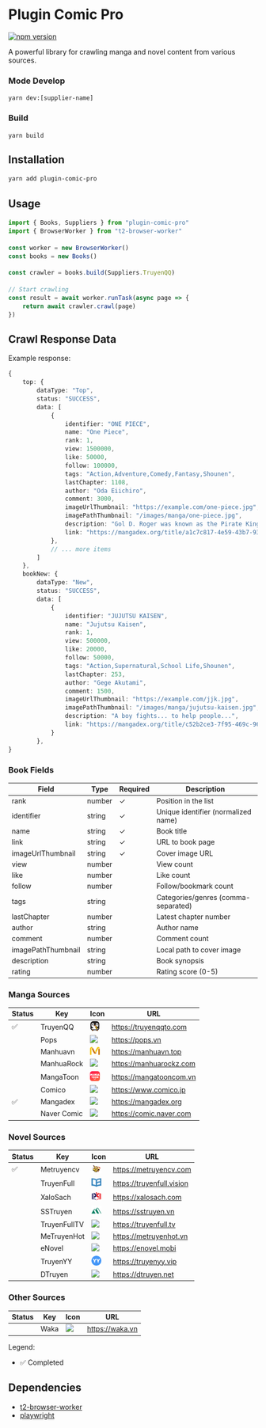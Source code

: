 # Plugin Comic Pro

[![npm version](https://badge.fury.io/js/plugin-comic-pro.svg)](https://badge.fury.io/js/plugin-comic-pro)

A powerful library for crawling manga and novel content from various sources.

### Mode Develop

```shell
yarn dev:[supplier-name]
```

### Build

```shell
yarn build
```

## Installation

```bash
yarn add plugin-comic-pro
```

## Usage

```ts
import { Books, Suppliers } from "plugin-comic-pro"
import { BrowserWorker } from "t2-browser-worker"

const worker = new BrowserWorker()
const books = new Books()

const crawler = books.build(Suppliers.TruyenQQ)

// Start crawling
const result = await worker.runTask(async page => {
    return await crawler.crawl(page)
})
```

## Crawl Response Data

Example response:

```ts
{
    top: {
        dataType: "Top",
        status: "SUCCESS",
        data: [
            {
                identifier: "ONE PIECE",
                name: "One Piece",
                rank: 1,
                view: 1500000,
                like: 50000,
                follow: 100000,
                tags: "Action,Adventure,Comedy,Fantasy,Shounen",
                lastChapter: 1108,
                author: "Oda Eiichiro",
                comment: 3000,
                imageUrlThumbnail: "https://example.com/one-piece.jpg",
                imagePathThumbnail: "/images/manga/one-piece.jpg",
                description: "Gol D. Roger was known as the Pirate King...",
                link: "https://mangadex.org/title/a1c7c817-4e59-43b7-9365-09675a149a6f"
            },
            // ... more items
        ]
    },
    bookNew: {
        dataType: "New",
        status: "SUCCESS",
        data: [
            {
                identifier: "JUJUTSU KAISEN",
                name: "Jujutsu Kaisen",
                rank: 1,
                view: 500000,
                like: 20000,
                follow: 50000,
                tags: "Action,Supernatural,School Life,Shounen",
                lastChapter: 253,
                author: "Gege Akutami",
                comment: 1500,
                imageUrlThumbnail: "https://example.com/jjk.jpg",
                imagePathThumbnail: "/images/manga/jujutsu-kaisen.jpg",
                description: "A boy fights... to help people...",
                link: "https://mangadex.org/title/c52b2ce3-7f95-469c-96b0-479524fb7a1a"
            }
        },
}
```

### Book Fields

| Field              | Type   | Required | Description                         |
| ------------------ | ------ | -------- | ----------------------------------- |
| rank               | number | ✓        | Position in the list                |
| identifier         | string | ✓        | Unique identifier (normalized name) |
| name               | string | ✓        | Book title                          |
| link               | string | ✓        | URL to book page                    |
| imageUrlThumbnail  | string | ✓        | Cover image URL                     |
| view               | number |          | View count                          |
| like               | number |          | Like count                          |
| follow             | number |          | Follow/bookmark count               |
| tags               | string |          | Categories/genres (comma-separated) |
| lastChapter        | number |          | Latest chapter number               |
| author             | string |          | Author name                         |
| comment            | number |          | Comment count                       |
| imagePathThumbnail | string |          | Local path to cover image           |
| description        | string |          | Book synopsis                       |
| rating             | number |          | Rating score (0-5)                  |

### Manga Sources

| Status | Key         | Icon | URL                     |
| ------ | ----------- | ---- | ----------------------- |
| ✅     | TruyenQQ    | <img src="https://raw.githubusercontent.com/2noScript/plugin-books-pro/main/assets/icon/truyenqq.ico" width="20"> | https://truyenqqto.com  |
|        | Pops        | <img src="https://raw.githubusercontent.com/2noScript/plugin-books-pro/main/assets/icon/pops.ico" width="20"> | https://pops.vn         |
|        | Manhuavn    | <img src="https://raw.githubusercontent.com/2noScript/plugin-books-pro/main/assets/icon/manhuavn.ico" width="20"> | https://manhuavn.top    |
|        | ManhuaRock  | <img src="https://raw.githubusercontent.com/2noScript/plugin-books-pro/main/assets/icon/manhuarock.ico" width="20"> | https://manhuarockz.com |
|        | MangaToon   | <img src="https://raw.githubusercontent.com/2noScript/plugin-books-pro/main/assets/icon/mangatoon.ico" width="20"> | https://mangatooncom.vn |
|        | Comico      | <img src="https://raw.githubusercontent.com/2noScript/plugin-books-pro/main/assets/icon/comico.ico" width="20"> | https://www.comico.jp   |
| ✅     | Mangadex    | <img src="https://raw.githubusercontent.com/2noScript/plugin-books-pro/main/assets/icon/mangadex.ico" width="20"> | https://mangadex.org    |
|        | Naver Comic | <img src="https://raw.githubusercontent.com/2noScript/plugin-books-pro/main/assets/icon/naver.ico" width="20"> | https://comic.naver.com |

### Novel Sources

| Status | Key          | Icon | URL                       |
| ------ | ------------ | ---- | ------------------------- |
| ✅     | Metruyencv   | <img src="https://raw.githubusercontent.com/2noScript/plugin-books-pro/main/assets/icon/metruyencv.ico" width="20"> | https://metruyencv.com    |
|        | TruyenFull   | <img src="https://raw.githubusercontent.com/2noScript/plugin-books-pro/main/assets/icon/truyenfull.ico" width="20"> | https://truyenfull.vision |
|        | XaloSach     | <img src="https://raw.githubusercontent.com/2noScript/plugin-books-pro/main/assets/icon/xalosach.ico" width="20"> | https://xalosach.com      |
|        | SSTruyen     | <img src="https://raw.githubusercontent.com/2noScript/plugin-books-pro/main/assets/icon/sstruyen.ico" width="20"> | https://sstruyen.vn       |
|        | TruyenFullTV | <img src="https://raw.githubusercontent.com/2noScript/plugin-books-pro/main/assets/icon/truyenfulltv.ico" width="20"> | https://truyenfull.tv     |
|        | MeTruyenHot  | <img src="https://raw.githubusercontent.com/2noScript/plugin-books-pro/main/assets/icon/metruyenhot.ico" width="20"> | https://metruyenhot.vn    |
|        | eNovel       | <img src="https://raw.githubusercontent.com/2noScript/plugin-books-pro/main/assets/icon/enovel.ico" width="20"> | https://enovel.mobi       |
|        | TruyenYY     | <img src="https://raw.githubusercontent.com/2noScript/plugin-books-pro/main/assets/icon/truyenyy.ico" width="20"> | https://truyenyy.vip      |
|        | DTruyen      | <img src="https://raw.githubusercontent.com/2noScript/plugin-books-pro/main/assets/icon/dtruyen.ico" width="20"> | https://dtruyen.net       |

### Other Sources

| Status | Key  | Icon | URL             |
| ------ | ---- | ---- | --------------- |
|        | Waka | <img src="https://raw.githubusercontent.com/2noScript/plugin-books-pro/main/assets/icon/waka.ico" width="20"> | https://waka.vn |

Legend:
-   ✅ Completed

## Dependencies
- [t2-browser-worker](https://www.npmjs.com/package/t2-browser-worker) 
- [playwright](https://www.npmjs.com/package/playwright) 
